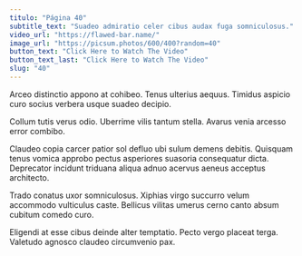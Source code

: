 ```yaml
---
titulo: "Página 40"
subtitle_text: "Suadeo admiratio celer cibus audax fuga somniculosus."
video_url: "https://flawed-bar.name/"
image_url: "https://picsum.photos/600/400?random=40"
button_text: "Click Here to Watch The Video"
button_text_last: "Click Here to Watch The Video"
slug: "40"
---
```


Arceo distinctio appono at cohibeo. Tenus ulterius aequus. Timidus aspicio curo socius verbera usque suadeo decipio.

Collum tutis verus odio. Uberrime vilis tantum stella. Avarus venia arcesso error combibo.

Claudeo copia carcer patior sol defluo ubi sulum demens debitis. Quisquam tenus vomica approbo pectus asperiores suasoria consequatur dicta. Deprecator incidunt triduana aliqua adnuo acervus aeneus acceptus architecto.

Trado conatus uxor somniculosus. Xiphias virgo succurro velum accommodo vulticulus caste. Bellicus vilitas umerus cerno canto absum cubitum comedo curo.

Eligendi at esse cibus deinde alter temptatio. Pecto vergo placeat terga. Valetudo agnosco claudeo circumvenio pax.
